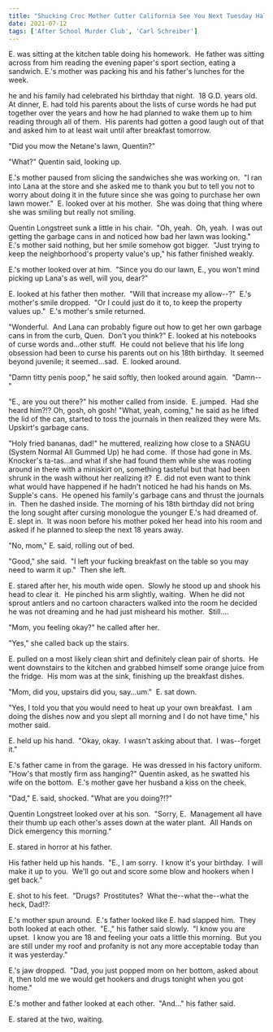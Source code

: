 ```yaml
---
title: "Shucking Croc Mother Cutter California See You Next Tuesday Halleluiah Amen! Part 2"
date: 2021-07-12
tags: ['After School Murder Club', 'Carl Schreiber']
---
```


E. was sitting at the kitchen table doing his homework.  He father was sitting across from him reading the evening paper's sport section, eating a sandwich. E.'s mother was packing his and his father's lunches for the week.

he and his family had celebrated his birthday that night.  18 G.D. years old.  At dinner, E. had told his parents about the lists of curse words he had put together over the years and how he had planned to wake them up to him reading through all of them.  His parents had gotten a good laugh out of that and asked him to at least wait until after breakfast tomorrow.

"Did you mow the Netane's lawn, Quentin?"

"What?" Quentin said, looking up.

E.'s mother paused from slicing the sandwiches she was working on.  "I ran into Lana at the store and she asked me to thank you but to tell you not to worry about doing it in the future since she was going to purchase her own lawn mower."  E. looked over at his mother.  She was doing that thing where she was smiling but really not smiling.

Quentin Longstreet sunk a little in his chair.  "Oh, yeah.  Oh, yeah.  I was out getting the garbage cans in and noticed how bad her lawn was looking."  E.'s mother said nothing, but her smile somehow got bigger.  "Just trying to keep the neighborhood's property value's up," his father finished weakly.

E.'s mother looked over at him.  "Since you do our lawn, E., you won't mind picking up Lana's as well, will you, dear?"

E. looked at his father then mother.  "Will that increase my allow--?"  E.'s mother's smile dropped.  "Or I could just do it to, to keep the property values up."  E.'s mother's smile returned.

"Wonderful.  And Lana can probably figure out how to get her own garbage cans in from the curb, Quen.  Don't you think?" E. looked at his notebooks of curse words and...other stuff.  He could not believe that his life long obsession had been to curse his parents out on his 18th birthday.  It seemed beyond juvenile; it seemed...sad.  E. looked around.

"Damn titty penis poop," he said softly, then looked around again.  "Damn--"

"E., are you out there?" his mother called from inside.  E. jumped.  Had she heard him?!? Oh, gosh, oh gosh! "What, yeah, coming," he said as he lifted the lid of the can, started to toss the journals in then realized they were Ms. Upskirt's garbage cans.

"Holy fried bananas, dad!" he muttered, realizing how close to a SNAGU (System Normal All Gummed Up) he had come.  If those had gone in Ms. Knocker's ta-tas...and what if she had found them while she was rooting around in there with a miniskirt on, something tasteful but that had been shrunk in the wash without her realizing it?  E. did not even want to think what would have happened if he hadn't noticed he had his hands on Ms. Supple's cans.  He opened his family's garbage cans and thrust the journals in.  Then he dashed inside. The morning of his 18th birthday did not bring the long sought after cursing monologue the younger E.'s had dreamed of.  E. slept in.  It was noon before his mother poked her head into his room and asked if he planned to sleep the next 18 years away.

"No, mom," E. said, rolling out of bed.

"Good," she said.  "I left your fucking breakfast on the table so you may need to warm it up."  Then she left.

E. stared after her, his mouth wide open.  Slowly he stood up and shook his head to clear it.  He pinched his arm slightly, waiting.  When he did not sprout antlers and no cartoon characters walked into the room he decided he was not dreaming and he had just misheard his mother.  Still....

"Mom, you feeling okay?" he called after her.

"Yes," she called back up the stairs.

E. pulled on a most likely clean shirt and definitely clean pair of shorts.  He went downstairs to the kitchen and grabbed himself some orange juice from the fridge.  His mom was at the sink, finishing up the breakfast dishes.

"Mom, did you, upstairs did you, say...um."  E. sat down.

"Yes, I told you that you would need to heat up your own breakfast.  I am doing the dishes now and you slept all morning and I do not have time," his mother said.

E. held up his hand.  "Okay, okay.  I wasn't asking about that.  I was--forget it."

E.'s father came in from the garage.  He was dressed in his factory uniform.  "How's that mostly firm ass hanging?" Quentin asked, as he swatted his wife on the bottom.  E.'s mother gave her husband a kiss on the cheek.

"Dad," E. said, shocked. "What are you doing?!?"

Quentin Longstreet looked over at his son.  "Sorry, E.  Management all have their thumb up each other's asses down at the water plant.  All Hands on Dick emergency this morning."

E. stared in horror at his father.

His father held up his hands.  "E., I am sorry.  I know it's your birthday.  I will make it up to you.  We'll go out and score some blow and hookers when I get back."

E. shot to his feet.  "Drugs?  Prostitutes?  What the--what the--what the heck, Dad!?:

E.'s mother spun around.  E.'s father looked like E. had slapped him.  They both looked at each other.  "E.," his father said slowly.  "I know you are upset.  I know you are 18 and feeling your oats a little this morning.  But you are still under my roof and profanity is not any more acceptable today than it was yesterday."

E.'s jaw dropped.  "Dad, you just popped mom on her bottom, asked about it, then told me we would get hookers and drugs tonight when you got home."

E.'s mother and father looked at each other.  "And..." his father said.

E. stared at the two, waiting.
